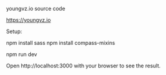 youngvz.io source code

https://youngvz.io

Setup:

npm install sass
npm install compass-mixins

npm run dev

Open http://localhost:3000 with your browser to see the result.

